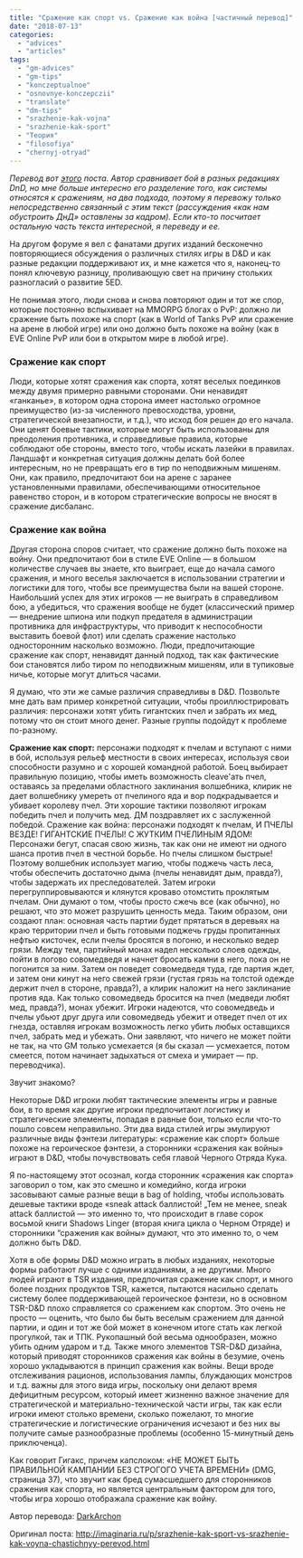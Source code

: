 ```yaml
---
title: "Сражение как спорт vs. Сражение как война [частичный перевод]"
date: "2018-07-13"
categories: 
  - "advices"
  - "articles"
tags: 
  - "gm-advices"
  - "gm-tips"
  - "konczeptualnoe"
  - "osnovnye-konczepczii"
  - "translate"
  - "dm-tips"
  - "srazhenie-kak-vojna"
  - "srazhenie-kak-sport"
  - "Теория"
  - "filosofiya"
  - "chernyj-otryad"
---
```


_Перевод вот_ [_этого_](http://www.enworld.org/forum/showthread.php?317715-Very-Long-Combat-as-Sport-vs-Combat-as-War-a-Key-Difference-in-D-amp-D-Play-Styles) _поста. Автор сравнивает бой в разных редакциях DnD, но мне больше интересно его разделение того, как системы относятся к сражениям, на два подхода, поэтому я перевожу только непосредственно связанный с этим текст (рассуждения «как нам обустроить ДнД» оставлены за кадром). Если кто-то посчитает остальную часть текста интересной, я переведу и ее._

На другом форуме я вел с фанатами других изданий бесконечно повторяющиеся обсуждения о различных стилях игры в D&D и как разные редакции поддерживают их, и мне кажется что я, наконец-то понял ключевую разницу, проливающую свет на причину стольких разногласий о развитие 5ED.

Не понимая этого, люди снова и снова повторяют один и тот же спор, которые постоянно вспыхивает на MMORPG блогах о PvP: должно ли сражение быть похоже на спорт (как в World of Tanks PvP или сражение на арене в любой игре) или оно должно быть похоже на войну (как в EVE Online PvP или бои в открытом мире в любой игре).

### Сражение как спорт

Люди, которые хотят сражения как спорта, хотят веселых поединков между двумя примерно равными сторонами. Они ненавидят «ганканье», в котором одна сторона имеет настолько огромное преимущество (из-за численного превосходства, уровни, стратегической внезапности, и т.д.), что исход боя решен до его начала. Они ценят боевые тактики, которые могут быть использованы для преодоления противника, и справедливые правила, которые соблюдают обе стороны, вместо того, чтобы искать лазейки в правилах. Ландшафт и конкретная ситуация должны делать бой более интересным, но не превращать его в тир по неподвижным мишеням. Они, как правило, предпочитают бои на арене с заранее установленными правилами, обеспечивающими относительное равенство сторон, и в котором стратегические вопросы не вносят в сражение дисбаланс.

### Сражение как война

Другая сторона споров считает, что сражение должно быть похоже на войну. Они предпочитают бои в стиле EVE Online — в большом количестве случаев вы знаете, кто выиграет, еще до начала самого сражения, и много веселья заключается в использовании стратегии и логистики для того, чтобы все преимущества были на вашей стороне. Наибольший успех для этих игроков — не выиграть в справедливом бою, а убедиться, что сражения вообще не будет (классический пример — внедрение шпиона или подкуп предателя в администрации противника для инфраструктуры, что приводит к неспособности выставить боевой флот) или сделать сражение настолько односторонним насколько возможно. Люди, предпочитающие сражение как спорт, ненавидят данный подход, так как фактические бои становятся либо тиром по неподвижным мишеням, или в тупиковые ничье, которые могут длиться часами.

Я думаю, что эти же самые различия справедливы в D&D. Позвольте мне дать вам пример конкретной ситуации, чтобы проиллюстрировать различия: персонажи хотят убить гигантских пчел и забрать их мед, потому что он стоит много денег. Разные группы подойдут к проблеме по-разному.

**Сражение как спорт:** персонажи подходят к пчелам и вступают с ними в бой, используя рельеф местности в своих интересах, используя свои способности разумно и с хорошей командной работой. Боец выбирает правильную позицию, чтобы иметь возможность cleave'ать пчел, оставаясь за пределами областного заклинания волшебника, клирик не дает волшебнику умереть от пчелиного яда и вор подкрадывается и убивает королеву пчел. Эти хорошие тактики позволяют игрокам победить пчел и получить мед. ДМ поздравляет их с заслуженной победой. Сражение как война: персонажи подходят к пчелам, И ПЧЕЛЫ ВЕЗДЕ! ГИГАНТСКИЕ ПЧЕЛЫ! С ЖУТКИМ ПЧЕЛИНЫМ ЯДОМ! Персонажи бегут, спасая свою жизнь, так как они не имеют ни одного шанса против пчел в честной борьбе. Но пчелы слишком быстрые! Поэтому волшебник использует магию, чтобы поджечь часть леса, чтобы обеспечить достаточно дыма (пчелы ненавидят дым, правда?), чтобы задержать их преследователей. Затем игроки перегруппировываются и клянутся кроваво отомстить проклятым пчелам. Они думают о том, чтобы просто сжечь все (как обычно), но решают, что это может разрушить ценность меда. Таким образом, они создают план: основная часть партии будет прятаться в деревьях на краю территории пчел и быть готовыми поджечь груды пропитанных нефтью кисточек, если пчелы бросятся в погоню, и несколько ведер грязи. Между тем, партийный монах надел несколько слоев одежды, пойти в логово совомедведя и начнет бросать камни в него, пока он не погонится за ним. Затем он поведет совомедведя туда, где партия ждет, и затем они кинут на него свежей грязи (густая грязь на толстой одежде держит пчел в стороне, правда?), а клирик наложит на него заклинание против яда. Как только совомедведь бросится на пчел (медведи любят мед, правда?), монах убежит. Игроки надеются, что совомедведь и пчелы убьют друг друга или совомедведь убежит и отведет пчел от их гнезда, оставляя игрокам возможность легко убить любых оставщихся пчел, забрать мед и убежать. Они заявляют, что ничего не может пойти не так, на что GM только усмехается (я бы сказал — усмехается, потом смеется, потом начинает задыхаться от смеха и умирает — пр. переводчика).

Звучит знакомо?

Некоторые D&D игроки любят тактические элементы игры и равные бои, в то время как другие игроки предпочитают логистику и стратегические элементы, попадая в равные бои, только если что-то пошло совсем неправильно. Эти два вида стилей игры эмулируют различные виды фэнтези литературы: «сражение как спорт» больше похоже на героическое фэнтези, а сторонники «сражения как войны» играют в D&D, чтобы почувствовать себя главой Черного Отряда Кука.

Я по-настоящему этот осознал, когда сторонник «сражения как спорта» заговорил о том, как это смешно и комедийно, когда игроки засовывают самые разные вещи в bag of holding, чтобы использовать дешевые тактики вроде «sneak attack баллистой! „Тем не менее, sneak attack баллистой — это именно то, что происходит в главе сорок восьмой книги Shadows Linger (вторая книга цикла о Черном Отряде) и сторонники “сражения как войны» думают, что это именно то, о чем должно быть D&D.

Хотя в обе формы D&D можно играть в любых изданиях, некоторые формы работают лучше с одними изданиями, а не другими. Много людей играют в TSR издания, предпочитая сражение как спорт, и много более поздних продуктов TSR, кажется, пытаются насильно сделать систему более поддерживающей героическое фэнтези, но в основном TSR-D&D плохо справляется со сражением как спортом. Это очень не просто — оценить, что было бы быть веселым сражением для данной партии, и один и тот же бой может в конечном итоге стать как легкой прогулкой, так и ТПК. Рукопашный бой весьма однообразен, можно убить одним ударом и т.д. Также много элементов TSR-D&D дизайна, который приводят сторонников сражения как войны в безумие, очень хорошо укладываются в принцип сражения как войны. Вещи вроде отслеживания рационов, использования лампы, блуждающих монстров и т.д. важны для этого вида игры, поскольку они делают время дефицитным ресурсом, который имеет жизненно важное значение для стратегической и материально-технической части игры, так как если игроки имеют столько времени, сколько пожелают, то многие стратегические и логистические ограничения исчезают и без них вы получите самые разнообразные проблемы (особенно 15-минутный день приключенца).

Как говорит Гигакс, причем капслоком: «НЕ МОЖЕТ БЫТЬ ПРАВИЛЬНОЙ КАМПАНИИ БЕЗ СТРОГОГО УЧЕТА ВРЕМЕНИ» (DMG, страница 37), что звучит как бред сумасшедшего для сторонников сражения как спорта, но является центральным фактором для того, чтобы игра хорошо отображала сражение как войну.

Автор перевода: [DarkArchon](http://imaginaria.ru/profile/DarkArchon/created/topics/)

Оригинал поста: http://imaginaria.ru/p/srazhenie-kak-sport-vs-srazhenie-kak-voyna-chastichnyy-perevod.html

